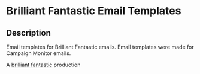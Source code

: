 Brilliant Fantastic Email Templates
===================================

Description
------------
Email templates for Brilliant Fantastic emails. Email templates were made for Campaign Monitor emails.

A [brilliant fantastic](http://brilliantfantastic.com) production